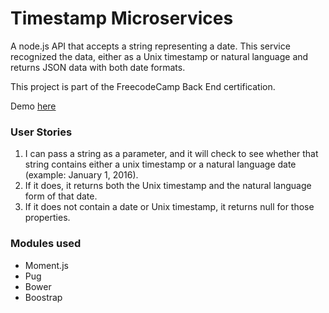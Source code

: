 # Timestamp Microservices

A node.js API that accepts a string representing a date. This service recognized the data, either as a Unix timestamp or natural language and returns JSON data with both date formats.

This project is part of the FreecodeCamp Back End certification.

Demo [here](https://serene-island-27420.herokuapp.com/)

### User Stories

1. I can pass a string as a parameter, and it will check to see whether that string contains either a unix timestamp or a natural language date (example: January 1, 2016).
2. If it does, it returns both the Unix timestamp and the natural language form of that date.
3. If it does not contain a date or Unix timestamp, it returns null for those properties.

### Modules used

* Moment.js
* Pug
* Bower
* Boostrap